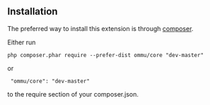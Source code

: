 Installation
------------
The preferred way to install this extension is through [composer](http://getcomposer.org/download/).

Either run

```
php composer.phar require --prefer-dist ommu/core "dev-master"
```

 or
```
 "ommu/core": "dev-master"
```

to the require section of your composer.json.

